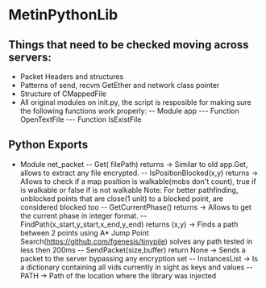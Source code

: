 # MetinPythonLib

## Things that need to be checked moving across servers:

- Packet Headers and structures
- Patterns of send, recvm GetEther and network class pointer
- Structure of CMappedFile
- All original modules on init.py, the script is resposible for making sure the following functions work properly:
-- Module app
--- Function OpenTextFile
--- Function IsExistFile


## Python Exports
- Module net_packet
  -- Get(<string> filePath) returns <bytearray>
  -> Similar to old app.Get, allows to extract any file encrypted.
-- IsPositionBlocked(<int>x,<int>y) returns <boolean>
  -> Allows to check if a map position is walkable(mobs don't count), true if is walkable or false if is not walkable
  Note: For better pathfinding, unblocked points that are close(1 unit) to a blocked point, are considered blocked too
-- GetCurrentPhase() returns <int>
  -> Allows to get the current phase in integer format.
-- FindPath(<int>x_start,<int>y_start,<int>x_end,<int>y_end) returns <tuple>(x,y)
  -> Finds a path between 2 points using A* Jump Point Search(https://github.com/fgenesis/tinypile) solves any path tested in less then 200ms
-- SendPacket(<int>size,<bytearray>buffer) return None
  -> Sends a packet to the server bypassing any encryption set
-- <dict>InstancesList
  -> Is a dictionary containing all vids currently in sight as keys and values
-- <string>PATH
  -> Path of the location where the library was injected


